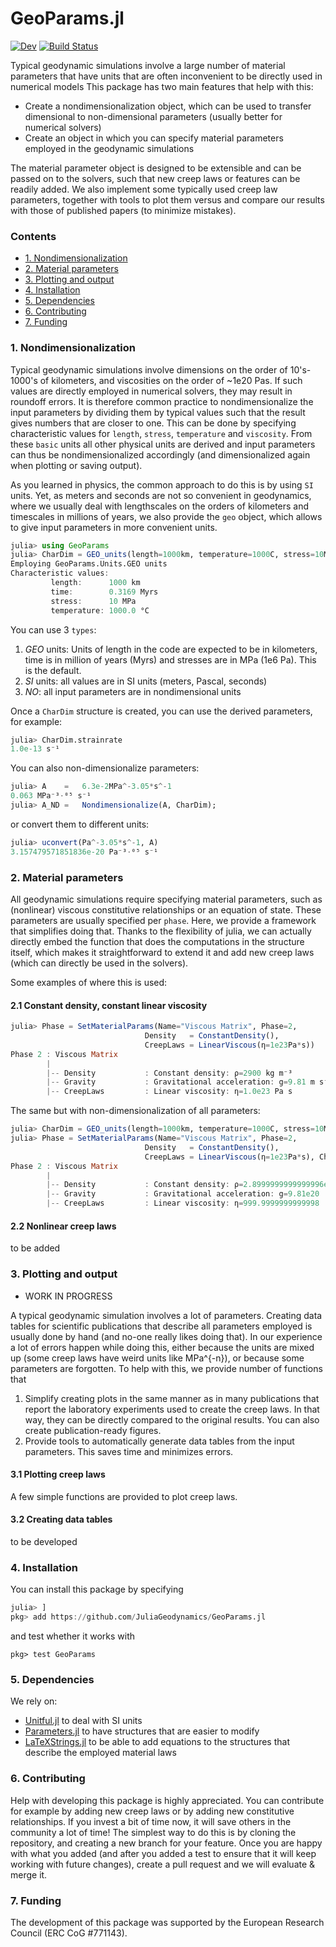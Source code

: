 # GeoParams.jl

[![Dev](https://img.shields.io/badge/docs-dev-blue.svg)](https://juliageodynamics.github.io/GeoParams.jl/dev/)
[![Build Status](https://github.com/JuliaGeodynamics/GeoParams.jl/workflows/CI/badge.svg)](https://github.com/JuliaGeodynamics/GeoParams.jl/actions)

Typical geodynamic simulations involve a large number of material parameters that have units that are often inconvenient to be directly used in numerical models
This package has two main features that help with this:
- Create a nondimensionalization object, which can be used to transfer dimensional to non-dimensional parameters (usually better for numerical solvers)
- Create an object in which you can specify material parameters employed in the geodynamic simulations

The material parameter object is designed to be extensible and can be passed on to the solvers, such that new creep laws or features can be readily added. 
We also implement some typically used creep law parameters, together with tools to plot them versus and compare our results with those of published papers (to minimize mistakes).  

### Contents
* [1. Nondimensionalization](#1-nondimensionalization) 
* [2. Material parameters](#2-material-parameters)
* [3. Plotting and output](#3-plotting-and-output)
* [4. Installation](#4-installation)
* [5. Dependencies](#5-dependencies)
* [6. Contributing](#6-contributing)
* [7. Funding](#7-funding)

### 1. Nondimensionalization 
Typical geodynamic simulations involve dimensions on the order of 10's-1000's of kilometers, and viscosities on the order of ~1e20 Pas. If such values are directly employed in numerical solvers, they may result in roundoff errors. It is therefore common practice to nondimensionalize the input parameters by dividing them by typical values such that the result gives numbers that are closer to one.
This can be done by specifying characteristic values for `length`, `stress`, `temperature` and `viscosity`. From these `basic` units all other physical units are derived and input parameters can thus be nondimensionalized accordingly (and dimensionalized again when plotting or saving output). 

As you learned in physics, the common approach to do this is by using `SI` units. Yet, as meters and seconds are not so convenient in geodynamics, where we usually deal with lengthscales on the orders of kilometers and timescales in millions of years, we also provide the `geo` object, which allows to give input parameters in more convenient units.

```julia
julia> using GeoParams
julia> CharDim = GEO_units(length=1000km, temperature=1000C, stress=10MPa, viscosity=1e20Pas)
Employing GeoParams.Units.GEO units 
Characteristic values: 
         length:      1000 km
         time:        0.3169 Myrs
         stress:      10 MPa
         temperature: 1000.0 °C
```
You can use 3 `types`:
  1. *GEO* units: Units of length in the code are expected to be in kilometers, time is in million of years (Myrs) and stresses are in MPa (1e6 Pa). This is the default.
  2. *SI* units: all values are in SI units (meters, Pascal, seconds)
  3. *NO*: all input parameters are in nondimensional units

Once a `CharDim` structure is created, you can use the derived parameters, for example:
```julia
julia> CharDim.strainrate
1.0e-13 s⁻¹
```
You can also non-dimensionalize parameters:
```julia
julia> A    =   6.3e-2MPa^-3.05*s^-1
0.063 MPa⁻³·⁰⁵ s⁻¹
julia> A_ND =   Nondimensionalize(A, CharDim);
```
or convert them to different units:
```julia
julia> uconvert(Pa^-3.05*s^-1, A)
3.157479571851836e-20 Pa⁻³·⁰⁵ s⁻¹
```
### 2. Material parameters  
  
All geodynamic simulations require specifying material parameters, such as (nonlinear) viscous constitutive relationships or an equation of state. These parameters are usually specified per `phase`. Here, we provide a framework that simplifies doing that. Thanks to the flexibility of julia, we can actually directly embed the function that does the computations in the structure itself, which makes it straightforward to extend it and add new creep laws (which can directly be used in the solvers).  

Some examples of where this is used:
#### 2.1 Constant density, constant linear viscosity
```julia
julia> Phase = SetMaterialParams(Name="Viscous Matrix", Phase=2,
                              Density   = ConstantDensity(),
                              CreepLaws = LinearViscous(η=1e23Pa*s))
Phase 2 : Viscous Matrix
        | 
        |-- Density           : Constant density: ρ=2900 kg m⁻³ 
        |-- Gravity           : Gravitational acceleration: g=9.81 m s⁻² 
        |-- CreepLaws         : Linear viscosity: η=1.0e23 Pa s 
```
The same but with non-dimensionalization of all parameters:
```julia
julia> CharDim = GEO_units(length=1000km, temperature=1000C, stress=10MPa, viscosity=1e20Pas);
julia> Phase = SetMaterialParams(Name="Viscous Matrix", Phase=2, 
                              Density   = ConstantDensity(),
                              CreepLaws = LinearViscous(η=1e23Pa*s), CharDim=CharDim)
Phase 2 : Viscous Matrix
        | 
        |-- Density           : Constant density: ρ=2.8999999999999996e-18 
        |-- Gravity           : Gravitational acceleration: g=9.81e20 
        |-- CreepLaws         : Linear viscosity: η=999.9999999999998
```

#### 2.2 Nonlinear creep laws
to be added


### 3. Plotting and output
- WORK IN PROGRESS

A typical geodynamic simulation involves a lot of parameters. Creating data tables for scientific publications that describe all parameters employed is usually done by hand (and no-one really likes doing that). In our experience a lot of errors happen while doing this, either because the units are mixed up (some creep laws have weird units like MPa^{-n}), or because some parameters are forgotten. To help with this, we provide number of functions that 
  1)  Simplify creating plots in the same manner as in many publications that report the laboratory experiments used to create the creep laws. In that way, they can be directly compared to the original results. You can also create publication-ready figures.
  2)  Provide tools to automatically generate data tables from the input parameters. This saves time and minimizes errors. 
#### 3.1 Plotting creep laws 
A few simple functions are provided to plot creep laws.

#### 3.2 Creating data tables
to be developed


### 4. Installation
You can install this package by specifying 
```julia
julia> ]
pkg> add https://github.com/JuliaGeodynamics/GeoParams.jl
```
and test whether it works with
```
pkg> test GeoParams
```

### 5. Dependencies
We rely on:
- [Unitful.jl](https://github.com/PainterQubits/Unitful.jl) to deal with SI units
- [Parameters.jl](https://github.com/mauro3/Parameters.jl) to have structures that are easier to modify
- [LaTeXStrings.jl](https://github.com/stevengj/LaTeXStrings.jl) to be able to add equations to the structures that describe the employed material laws
### 6. Contributing
Help with developing this package is highly appreciated. You can contribute for example by adding new creep laws or by adding new constitutive relationships. If you invest a bit of time now, it will save others in the community a lot of time! 
The simplest way to do this is by cloning the repository, and creating a new branch for your feature. Once you are happy with what you added (and after you added a test to ensure that it will keep working with future changes), create a pull request and we will evaluate & merge it.


### 7. Funding
The development of this package was supported by the European Research Council (ERC CoG #771143).